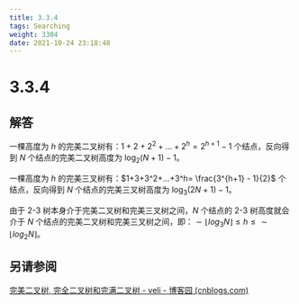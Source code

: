```yaml
---
title: 3.3.4
tags: Searching
weight: 3304
date: 2021-10-24 23:18:48
---
```


# 3.3.4


## 解答

一棵高度为 $h$ 的完美二叉树有：$1 + 2 + 2^2 + ... + 2^{h}= 2^{h+1} - 1$ 个结点，反向得到 $N$ 个结点的完美二叉树高度为 $\log_2{(N+1)} -1$。

一棵高度为 $h$ 的完美三叉树有：$1+3+3^2+...+3^h= \frac{3^{h+1} - 1}{2}$ 个结点，反向得到 $N$ 个结点的完美三叉树高度为 $\log_3{(2N+1) - 1}$。

由于 2-3 树本身介于完美二叉树和完美三叉树之间，$N$ 个结点的 2-3 树高度就会介于 $N$ 个结点的完美二叉树和完美三叉树之间，即：$\sim\lfloor log_3N \rfloor \le h \le \sim\lfloor log_2{N} \rfloor$。

## 另请参阅

[完美二叉树, 完全二叉树和完满二叉树 - veli - 博客园 (cnblogs.com)](https://www.cnblogs.com/idorax/p/6441043.html)
